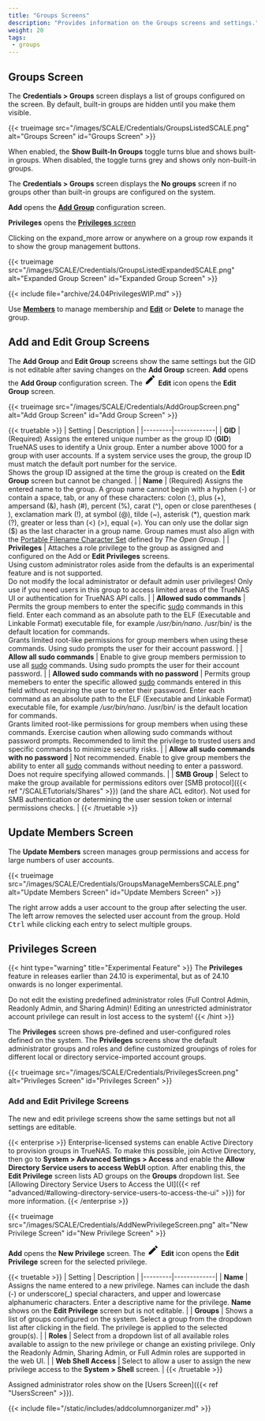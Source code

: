 ```yaml
---
title: "Groups Screens"
description: "Provides information on the Groups screens and settings."
weight: 20
tags:
 - groups
---
```


## Groups Screen

The **Credentials > Groups** screen displays a list of groups configured on the screen. By default, built-in groups are hidden until you make them visible.

{{< trueimage src="/images/SCALE/Credentials/GroupsListedSCALE.png" alt="Groups Screen" id="Groups Screen" >}}

When enabled, the **Show Built-In Groups** toggle turns blue and shows built-in groups. When disabled, the toggle turns grey and shows only non-built-in groups.

The **Credentials > Groups** screen displays the **No groups** screen if no groups other than built-in groups are configured on the system.

**Add** opens the **[Add Group](#add-group-screen)** configuration screen.

**Privileges** opens the [**Privileges** screen](#privileges-screen)

Clicking on the <span class="material-icons">expand_more</span> arrow or anywhere on a group row expands it to show the group management buttons.

{{< trueimage src="/images/SCALE/Credentials/GroupsListedExpandedSCALE.png" alt="Expanded Group Screen" id="Expanded Group Screen" >}}

{{< include file="archive/24.04PrivilegesWIP.md" >}}

Use [**Members**](#update-members) to manage membership and [**Edit**](#edit-group) or **Delete** to manage the group.

## Add and Edit Group Screens

The **Add Group** and **Edit Group** screens show the same settings but the GID is not editable after saving changes on the **Add Group** screen.
**Add** opens the **Add Group** configuration screen.
The <svg xmlns="http://www.w3.org/2000/svg" width="24" height="24" viewBox="0 0 24 24"><path fill="currentColor" d="M20.71 7.04c.39-.39.39-1.04 0-1.41l-2.34-2.34c-.37-.39-1.02-.39-1.41 0l-1.84 1.83l3.75 3.75M3 17.25V21h3.75L17.81 9.93l-3.75-3.75z"/></svg> **Edit** icon opens the **Edit Group** screen.

{{< trueimage src="/images/SCALE/Credentials/AddGroupScreen.png" alt="Add Group Screen" id="Add Group Screen" >}}

{{< truetable >}}
| Setting | Description |
|---------|-------------|
| **GID** | (Required) Assigns the entered unique number as the group ID (**GID**) TrueNAS uses to identify a Unix group. Enter a number above 1000 for a group with user accounts. If a system service uses the group, the group ID must match the default port number for the service.<br> Shows the group ID assigned at the time the group is created on the **Edit Group** screen but cannot be changed. |
| **Name** | (Required) Assigns the entered name to the group. A group name cannot begin with a hyphen (-) or contain a space, tab, or any of these characters: colon (:), plus (+), ampersand (&), hash (#), percent (%), carat (^), open or close parentheses ( ), exclamation mark (!), at symbol (@), tilde (~), asterisk (\*), question mark (?), greater or less than (<) (>), equal (=). You can only use the dollar sign ($) as the last character in a group name. Group names must also align with the [Portable Filename Character Set](https://pubs.opengroup.org/onlinepubs/9699919799/basedefs/V1_chap03.html#tag_03_282) defined by *The Open Group*. |
| **Privileges** | Attaches a role privilege to the group as assigned and configured on the Add or **Edit Privileges** screens. <br>Using custom administrator roles aside from the defaults is an experimental feature and is not supported.<br>Do not modify the local administrator or default admin user privileges! Only use if you need users in this group to access limited areas of the TrueNAS UI or authentication for TrueNAS API calls. |
| **Allowed sudo commands** | Permits the group members to enter the specific [sudo](https://www.sudo.ws/) commands in this field. Enter each command as an absolute path to the ELF (Executable and Linkable Format) executable file, for example */usr/bin/nano*. <file>/usr/bin/</file> is the default location for commands. <br> Grants limited root-like permissions for group members when using these commands. Using sudo prompts the user for their account password. |
| **Allow all sudo commands** | Enable to give group members permission to use all [sudo](https://www.sudo.ws/) commands. Using sudo prompts the user for their account password. |
| **Allowed sudo commands with no password** | Permits group memebers to enter the specific allowed [sudo](https://www.sudo.ws/) commands entered in this field without requiring the user to enter their password. Enter each command as an absolute path to the ELF (Executable and Linkable Format) executable file, for example */usr/bin/nano*. <file>/usr/bin/</file> is the default location for commands. <br> Grants limited root-like permissions for group members when using these commands. Exercise caution when allowing sudo commands without password prompts. Recommended to limit the privilege to trusted users and specific commands to minimize security risks. |
| **Allow all sudo commands with no password** | Not recommended. Enable to give group members the ability to enter all [sudo](https://www.sudo.ws/) commands without needing to enter a password. Does not require specifying allowed commands. |
| **SMB Group** | Select to make the group available for permissions editors over [SMB protocol]({{< ref "/SCALETutorials/Shares" >}}) (and the share ACL editor). Not used for SMB authentication or determining the user session token or internal permissions checks. |
{{< /truetable >}}

## Update Members Screen

The **Update Members** screen manages group permissions and access for large numbers of user accounts.

{{< trueimage src="/images/SCALE/Credentials/GroupsManageMembersSCALE.png" alt="Update Members Screen" id="Update Members Screen" >}}

The right arrow <i class="fa fa-arrow-right" aria-hidden="true" title="Right Arrow"></i> adds a user account to the group after selecting the user.
The left arrow <i class="fa fa-arrow-left" aria-hidden="true" title="Left Arrow"></i> removes the selected user account from the group.
Hold <kbd>Ctrl</kbd> while clicking each entry to select multiple groups.

## Privileges Screen

{{< hint type="warning" title="Experimental Feature" >}}
The **Privileges** feature in releases earlier than 24.10 is experimental, but as of 24.10 onwards is no longer experimental.

Do not edit the existing predefined administrator roles (Full Control Admin, Readonly Admin, and Sharing Admin)!
Editing an unrestricted administrator account privilege can result in lost access to the system!
{{< /hint >}}

The **Privileges** screen shows pre-defined and user-configured roles defined on the system.
The **Privileges** screens show the default administrator groups and roles and define customized groupings of roles for different local or directory service-imported account groups.

{{< trueimage src="/images/SCALE/Credentials/PrivilegesScreen.png" alt="Privileges Screen" id="Privileges Screen" >}}

### Add and Edit Privilege Screens

The new and edit privilege screens show the same settings but not all settings are editable.

{{< enterprise >}}
Enterprise-licensed systems can enable Active Directory to provision groups in TrueNAS. To make this possible, join Active Directory, then go to **System > Advanced Settings > Access** and enable the **Allow Directory Service users to access WebUI** option.
After enabling this, the **Edit Privilege** screen lists AD groups on the **Groups** dropdown list.
See [Allowing Directory Service Users to Access the UI]({{< ref "advanced/#allowing-directory-service-users-to-access-the-ui" >}}) for more information.
{{< /enterprise >}}

{{< trueimage src="/images/SCALE/Credentials/AddNewPrivilegeScreen.png" alt="New Privilege Screen" id="New Privilege Screen" >}}

**Add** opens the **New Privilege** screen. 
The <svg xmlns="http://www.w3.org/2000/svg" width="24" height="24" viewBox="0 0 24 24"><path fill="currentColor" d="M20.71 7.04c.39-.39.39-1.04 0-1.41l-2.34-2.34c-.37-.39-1.02-.39-1.41 0l-1.84 1.83l3.75 3.75M3 17.25V21h3.75L17.81 9.93l-3.75-3.75z"/></svg> **Edit** icon opens the **Edit Privilege** screen for the selected privilege.

{{< truetable >}}
| Setting | Description |
|---------|-------------|
| **Name** | Assigns the name entered to a new privilege. Names can include the dash (-) or underscore(_) special characters, and upper and lowercase alphanumeric characters. Enter a descriptive name for the privilege. **Name** shows on the **Edit Privilege** screen but is not editable. |
| **Groups** | Shows a list of groups configured on the system. Select a group from the dropdown list after clicking in the field. The privilege is applied to the selected group(s). |
| **Roles** | Select from a dropdown list of all available roles available to assign to the new privilege or change an existing privilege. Only the Readonly Admin, Sharing Admin, or Full Admin roles are supported in the web UI. |
| **Web Shell Access** | Select to allow a user to assign the new privilege access to the **System > Shell** screen. |
{{< /truetable >}}

Assigned administrator roles show on the [Users Screen]({{< ref "UsersScreen" >}}).

{{< include file="/static/includes/addcolumnorganizer.md" >}}
